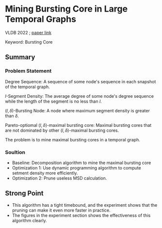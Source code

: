 # Mining Bursting Core in Large Temporal Graphs

VLDB 2022
;
[paper link](https://www.vldb.org/pvldb/vol15/p3911-wang.pdf)

Keyword: Bursting Core

## Summary

### Problem Statement

Degree Sequence: A sequence of some node's sequence in each snapshot of the temporal graph.

$l$-Segment Density: The average degree of some node's degree sequence while the length of the segment is no less than $l$.

$(l,\delta)$-Bursting Node: A node where maximum segment density is greater than $\delta$.

Pareto-optiomal $(l,\delta)$-maximal bursting core: Maximal bursting cores that are not dominated by other $(l,\delta)$-maximal bursting cores.

The problem is to mine maximal bursting cores in a temporal graph.

### Soultion

- Baseline: Decomposition algorithm to mine the maximal bursting core
- Optimization 1: Use dynamic programming algorithm to compute setment density more efficiently.
- Optimization 2: Prune useless MSD calculation.

## Strong Point

- This algorithm has a tight timebound, and the experiment shows that the pruning can make it even more faster in practice.
- The figures in the experiment section shows the effectiveness of this algorithm clearly.